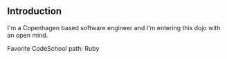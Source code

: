 Introduction
------------

I'm a Copenhagen based software engineer and I'm entering this dojo with an open mind.

Favorite CodeSchool path: Ruby 
